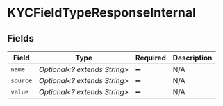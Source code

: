 # KYCFieldTypeResponseInternal


## Fields

| Field                        | Type                         | Required                     | Description                  |
| ---------------------------- | ---------------------------- | ---------------------------- | ---------------------------- |
| `name`                       | *Optional<? extends String>* | :heavy_minus_sign:           | N/A                          |
| `source`                     | *Optional<? extends String>* | :heavy_minus_sign:           | N/A                          |
| `value`                      | *Optional<? extends String>* | :heavy_minus_sign:           | N/A                          |